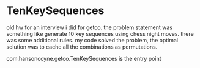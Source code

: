 # TenKeySequences
old hw for an interview i did for getco.
the problem statement was something like generate 10 key sequences using chess night moves.
there was some additional rules.  my code solved the problem, the optimal solution was to cache all the combinations as permutations. 

com.hansoncoyne.getco.TenKeySequences is the entry point


